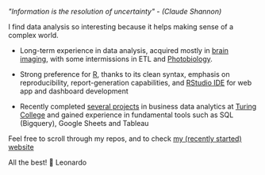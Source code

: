 <!--
**leonardocerliani/leonardocerliani** is a ✨ _special_ ✨ repository because its `README.md` (this file) appears on your GitHub profile.

Here are some ideas to get you started:

- 🔭 I’m currently working on ...
- 🌱 I’m currently learning ...
- 👯 I’m looking to collaborate on ...
- 🤔 I’m looking for help with ...
- 💬 Ask me about ...
- 📫 How to reach me: ...
- 😄 Pronouns: ...
- ⚡ Fun fact: ...
-->

_"Information is the resolution of uncertainty" - (Claude Shannon)_

I find data analysis so interesting because it helps making sense of a complex world.

- Long-term experience in data analysis, acquired mostly in [brain imaging](https://scholar.google.com/citations?user=Yo8tYMMAAAAJ&hl=en), with some intermissions in ETL and [Photobiology](https://github.com/leonardocerliani/spectramap). 

- Strong preference for [R](https://www.r-project.org/), thanks to its clean syntax, emphasis on reproducibility, report-generation capabilities, and [RStudio IDE](https://www.rstudio.com/products/shiny/) for web app and dashboard development

- Recently completed [several projects](google.com) in business data analytics at [Turing College](https://www.turingcollege.com/) and gained experience in fundamental tools such as SQL (Bigquery), Google Sheets and Tableau

Feel free to scroll through my repos, and to check [my (recently started) website](https://leonardoc.netlify.app/)

All the best! 🤗 Leonardo
